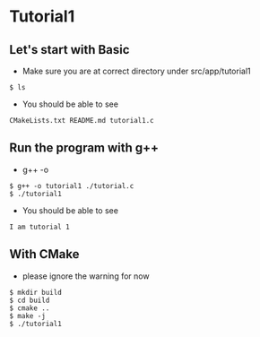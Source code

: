 # Tutorial1

## Let's start with Basic

- Make sure you are at correct directory under src/app/tutorial1

```
$ ls 
```

- You should be able to see

```
CMakeLists.txt README.md tutorial1.c
```

## Run the program with g++

- g++ -o <target name> <file name>
```
$ g++ -o tutorial1 ./tutorial.c
$ ./tutorial1
```

- You should be able to see

```
I am tutorial 1
```

## With CMake

- please ignore the warning for now
```
$ mkdir build
$ cd build
$ cmake ..
$ make -j
$ ./tutorial1
```